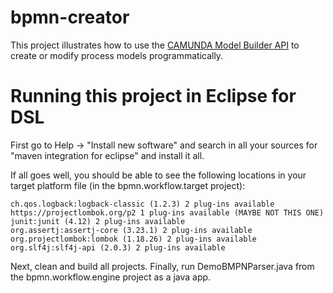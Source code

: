 # bpmn-creator

This project illustrates how to use the [CAMUNDA Model Builder API](https://docs.camunda.org/manual/latest/user-guide/model-api/bpmn-model-api/) to create or modify process models programmatically.


# Running this project in Eclipse for DSL

First go to Help -> "Install new software" and search in all your sources for "maven integration for eclipse" and install it all.

If all goes well, you should be able to see the following locations in your target platform file (in the bpmn.workflow.target project):

    ch.qos.logback:logback-classic (1.2.3) 2 plug-ins available
    https://projectlombok.org/p2 1 plug-ins available (MAYBE NOT THIS ONE)
    junit:junit (4.12) 2 plug-ins available
    org.assertj:assertj-core (3.23.1) 2 plug-ins available
    org.projectlombok:lombok (1.18.26) 2 plug-ins available
    org.slf4j:slf4j-api (2.0.3) 2 plug-ins available

Next, clean and build all projects. Finally, run DemoBMPNParser.java from the bpmn.workflow.engine project as a java app.
